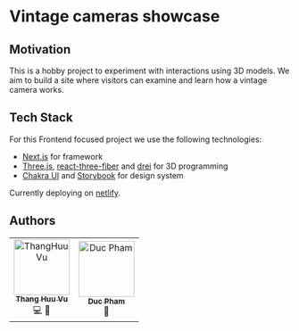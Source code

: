 # Vintage cameras showcase

## Motivation

This is a hobby project to experiment with interactions using 3D models. We aim to build a site where visitors can examine and learn how a vintage camera works.

## Tech Stack

For this Frontend focused project we use the following technologies:

- [Next.js](https://nextjs.org/) for framework
- [Three.js](https://threejs.org/), [react-three-fiber](https://github.com/pmndrs/react-three-fiber) and [drei](https://github.com/pmndrs/drei) for 3D programming
- [Chakra UI](https://chakra-ui.com/) and [Storybook](https://storybook.js.org) for design system

Currently deploying on [netlify](https://www.netlify.com/).

## Authors

<table>
  <tr>
    <td align="center"><a href="https://github.com/ThangHuuVu"><img src="https://avatars.githubusercontent.com/u/31528554?v=4" width="100px;" alt="ThangHuuVu"/><br /><sub><b>Thang Huu Vu</b></sub></a><br /><span title="Developer">💻</span> <span title="Design">🎨</span> </td>
    <td align="center"><a href="https://github.com/ducpham163"><img src="https://avatars.githubusercontent.com/u/50538067?v=4" width="100px;" alt="Duc Pham"/><br /><sub><b>Duc Pham</b></sub></a><br /><span title="Design">🎨</span></td>
  </tr>
</table>
